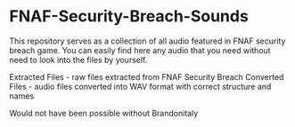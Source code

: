 # FNAF-Security-Breach-Sounds
This repository serves as a collection of all audio featured in FNAF security breach game. You can easily find here any audio that you need without need to look into the files by yourself.


Extracted Files - raw files extracted from FNAF Security Breach
Converted Files - audio files converted into WAV format with correct structure and names




Would not have been possible without Brandonitaly 
